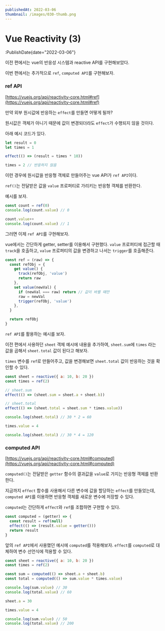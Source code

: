```yaml
---
publishedAt: 2022-03-06
thumbnail: /images/030-thumb.png
---
```


# Vue Reactivity (3)

:PublishDate{date="2022-03-06"}

이전 편에서는 vue의 반응성 시스템과 reactive API를 구현해보았다.

이번 편에서는 추가적으로 `ref`, `computed API`를 구현해보자.

### ref API

[https://vuejs.org/api/reactivity-core.html#ref](https://vuejs.org/api/reactivity-core.html#ref)

만약 외부 원시값에 반응하는 `effect`를 만들면 어떻게 될까?

원시값은 객체가 아니기 때문에 값이 변경되더라도 `effect`가 수행되지 않을 것이다.

아래 예시 코드가 있다.

```jsx
let result = 0
let times = 1

effect(() => (result = times * 10))

times = 2 // 반응하지 않음
```

이런 경우에 원시값을 반응형 객체로 만들어주는 vue API가 `ref API`이다.

`ref()`는 전달받은 값을 `value` 프로퍼티로 가리키는 반응형 객체를 반환한다.

예시를 보자.

```jsx
const count = ref(0)
console.log(count.value) // 0

count.value++
console.log(count.value) // 1
```

그러면 이제 `ref API`를 구현해보자.

vue에서는 간단하게 getter, setter를 이용해서 구현했다. `value` 프로퍼티에 접근할 때 `track`을 호출하고, `value` 프로퍼티의 값을 변경하고 나서는 `trigger`를 호출해준다.

```jsx
const ref = (raw) => {
  const refObj = {
    get value() {
      track(refObj, 'value')
      return raw
    },
    set value(newVal) {
      if (newVal === raw) return // 값이 바뀔 때만
      raw = newVal
      trigger(refObj, 'value')
    },
  }

  return refObj
}
```

`ref API`를 활용하는 예시를 보자.

이전 편에서 사용하던 `sheet` 객체 예시에 내용을 추가하여, `sheet.sum`에 `times` 라는 값을 곱해서 `sheet.total` 값이 된다고 해보자.

`times` 변수를 `ref`로 만들어주고, 값을 변경해보면 `sheet.total` 값이 반응하는 것을 확인할 수 있다.

```jsx
const sheet = reactive({ a: 10, b: 20 })
const times = ref(2)

// sheet.sum
effect(() => (sheet.sum = sheet.a + sheet.b))

// sheet.total
effect(() => (sheet.total = sheet.sum * times.value))

console.log(sheet.total) // 30 * 2 = 60

times.value = 4

console.log(sheet.total) // 30 * 4 = 120
```

### computed API

[https://vuejs.org/api/reactivity-core.html#computed](https://vuejs.org/api/reactivity-core.html#computed)

`computed()`는 전달받은 `getter` 함수의 결과값을 `value`로 가지는 반응형 객체를 반환한다.

지금까지 `effect` 함수를 사용해서 다른 변수에 값을 할당하는 `effect`를 만들었는데, `computed API`를 이용하면 반응형 객체를 새로운 변수에 저장할 수 있다.

`computed`는 간단하게 `effect`와 `ref`를 조합하면 구현할 수 있다.

```jsx
const computed = (getter) => {
  const result = ref(null)
  effect(() => (result.value = getter()))
  return result
}
```

앞의 `ref API`에서 사용했던 예시에 `computed`를 적용해보자. `effect`를 `computed`로 대체하여 변수 선언식에 적용할 수 있다.

```jsx
const sheet = reactive({ a: 10, b: 20 })
const times = ref(2)

const sum = computed(() => sheet.a + sheet.b)
const total = computed(() => sum.value * times.value)

console.log(sum.value) // 30
console.log(total.value) // 60

sheet.a = 30

times.value = 4

console.log(sum.value) // 50
console.log(total.value) // 200
```
